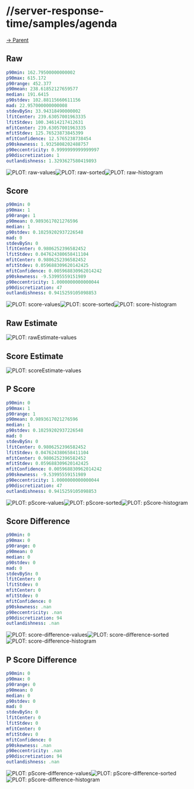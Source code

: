 
# //server-response-time/samples/agenda

[→ Parent](../..)


## Raw


```yaml
p90min: 162.79500000000002
p90max: 615.172
p90range: 452.377
p90mean: 238.61852127659577
median: 191.6415
p90stdev: 102.88115660611156
mad: 22.957000000000008
stdevBySn: 33.94318490000002
lfitCenter: 239.63057001963335
lfitStdev: 100.34614217412631
mfitCenter: 239.63057001963335
mfitStdev: 125.76523873845399
mfitConfidence: 12.5765238738454
p90skewness: 1.9325808202488757
p90eccentricity: 0.9999999999999997
p90discretization: 1
outlandishness: 1.3293627580419893

```

![PLOT: raw-values](./raw/values.svg)![PLOT: raw-sorted](./raw/sorted.svg)![PLOT: raw-histogram](./raw/histogram.svg)
## Score


```yaml
p90min: 0
p90max: 1
p90range: 1
p90mean: 0.9893617021276596
median: 1
p90stdev: 0.10259202937226548
mad: 0
stdevBySn: 0
lfitCenter: 0.9806252396582452
lfitStdev: 0.047624380658411104
mfitCenter: 0.9806252396582452
mfitStdev: 0.059688309620142425
mfitConfidence: 0.005968830962014242
p90skewness: -9.53995559151989
p90eccentricity: 1.0000000000000044
p90discretization: 47
outlandishness: 0.9415259105098853

```

![PLOT: score-values](./score/values.svg)![PLOT: score-sorted](./score/sorted.svg)![PLOT: score-histogram](./score/histogram.svg)
## Raw Estimate

![PLOT: rawEstimate-values](./rawEstimate/values.svg)
## Score Estimate

![PLOT: scoreEstimate-values](./scoreEstimate/values.svg)
## P Score


```yaml
p90min: 0
p90max: 1
p90range: 1
p90mean: 0.9893617021276596
median: 1
p90stdev: 0.10259202937226548
mad: 0
stdevBySn: 0
lfitCenter: 0.9806252396582452
lfitStdev: 0.047624380658411104
mfitCenter: 0.9806252396582452
mfitStdev: 0.059688309620142425
mfitConfidence: 0.005968830962014242
p90skewness: -9.53995559151989
p90eccentricity: 1.0000000000000044
p90discretization: 47
outlandishness: 0.9415259105098853

```

![PLOT: pScore-values](./pScore/values.svg)![PLOT: pScore-sorted](./pScore/sorted.svg)![PLOT: pScore-histogram](./pScore/histogram.svg)
## Score Difference


```yaml
p90min: 0
p90max: 0
p90range: 0
p90mean: 0
median: 0
p90stdev: 0
mad: 0
stdevBySn: 0
lfitCenter: 0
lfitStdev: 0
mfitCenter: 0
mfitStdev: 0
mfitConfidence: 0
p90skewness: .nan
p90eccentricity: .nan
p90discretization: 94
outlandishness: .nan

```

![PLOT: score-difference-values](./score-difference/values.svg)![PLOT: score-difference-sorted](./score-difference/sorted.svg)![PLOT: score-difference-histogram](./score-difference/histogram.svg)
## P Score Difference


```yaml
p90min: 0
p90max: 0
p90range: 0
p90mean: 0
median: 0
p90stdev: 0
mad: 0
stdevBySn: 0
lfitCenter: 0
lfitStdev: 0
mfitCenter: 0
mfitStdev: 0
mfitConfidence: 0
p90skewness: .nan
p90eccentricity: .nan
p90discretization: 94
outlandishness: .nan

```

![PLOT: pScore-difference-values](./pScore-difference/values.svg)![PLOT: pScore-difference-sorted](./pScore-difference/sorted.svg)![PLOT: pScore-difference-histogram](./pScore-difference/histogram.svg)
